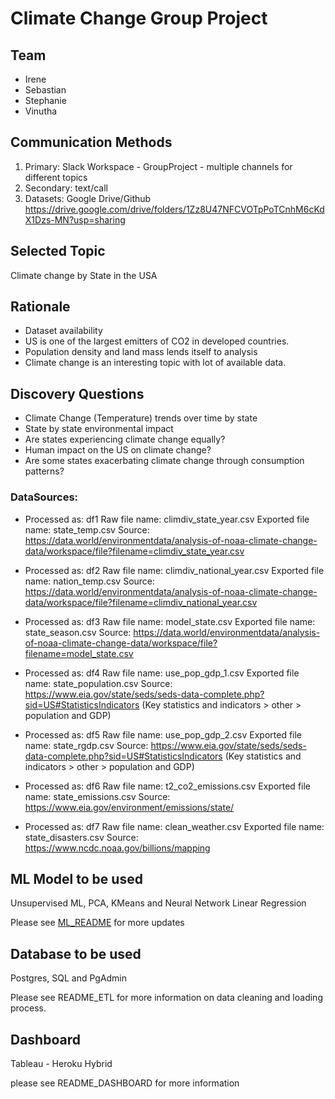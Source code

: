 # Climate Change Group Project


## Team 
- Irene 
- Sebastian
- Stephanie
- Vinutha

## Communication Methods
1. Primary: Slack Workspace - GroupProject - multiple channels for different topics
2. Secondary: text/call
3. Datasets: Google Drive/Github
https://drive.google.com/drive/folders/1Zz8U47NFCVOTpPoTCnhM6cKdX1Dzs-MN?usp=sharing


## Selected Topic
Climate change by State in the USA

## Rationale
- Dataset availability
- US is one of the largest emitters of CO2 in developed countries.
- Population density and land mass lends itself to analysis
- Climate change is an interesting topic with lot of available data.

## Discovery Questions
-	Climate Change (Temperature) trends over time by state
-	State by state environmental impact
-	Are states experiencing climate change equally?
-  Human impact on the US on climate change?
- Are some states exacerbating climate change through consumption patterns?

### DataSources:
- Processed as: df1
Raw file name: climdiv_state_year.csv
Exported file name: state_temp.csv
Source: https://data.world/environmentdata/analysis-of-noaa-climate-change-data/workspace/file?filename=climdiv_state_year.csv

- Processed as: df2
Raw file name: climdiv_national_year.csv
Exported file name: nation_temp.csv
Source: https://data.world/environmentdata/analysis-of-noaa-climate-change-data/workspace/file?filename=climdiv_national_year.csv

- Processed as: df3
Raw file name: model_state.csv
Exported file name: state_season.csv
Source: https://data.world/environmentdata/analysis-of-noaa-climate-change-data/workspace/file?filename=model_state.csv

- Processed as: df4
Raw file name: use_pop_gdp_1.csv
Exported file name: state_population.csv
Source: https://www.eia.gov/state/seds/seds-data-complete.php?sid=US#StatisticsIndicators
(Key statistics and indicators > other > population and GDP)

- Processed as: df5
Raw file name: use_pop_gdp_2.csv
Exported file name: state_rgdp.csv
Source: https://www.eia.gov/state/seds/seds-data-complete.php?sid=US#StatisticsIndicators
(Key statistics and indicators > other > population and GDP)

- Processed as: df6
Raw file name: t2_co2_emissions.csv
Exported file name: state_emissions.csv
Source: https://www.eia.gov/environment/emissions/state/

- Processed as: df7
Raw file name: clean_weather.csv
Exported file name: state_disasters.csv
Source: https://www.ncdc.noaa.gov/billions/mapping

## ML Model to be used
Unsupervised ML, PCA, KMeans and Neural Network Linear Regression

Please see <a href="https://github.com/irenedepacina/final_project/blob/Vinutha/Machine_Learning/ML_README.md">ML_README</a>  for more updates 


## Database to be used
Postgres, SQL and PgAdmin

Please see README_ETL for more information on data cleaning and loading process.

## Dashboard
Tableau - Heroku Hybrid

please see README_DASHBOARD for more information